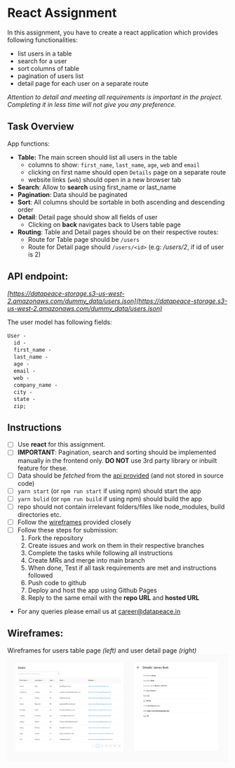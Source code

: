 # React Assignment

In this assignment, you have to create a react application which provides following functionalities:

- list users in a table
- search for a user
- sort columns of table
- pagination of users list
- detail page for each user on a separate route

_Attention to detail and meeting all requirements is important in the project. Completing it in less time will not give you any preference._

## **Task Overview**

App functions:

- **Table:** The main screen should list all users in the table
  - columns to show: `first_name`, `last_name`, `age`, `web` and `email`
  - clicking on first name should open `Details` page on a separate route
  - website links (`web`) should open in a new browser tab
- **Search**: Allow to **search** using first_name or last_name
- **Pagination**: Data should be paginated
- **Sort**: All columns should be sortable in both ascending and descending order
- **Detail**: Detail page should show all fields of user
  - Clicking on **back** navigates back to Users table page
- **Routing**: Table and Detail pages should be on their respective routes:
  - Route for Table page should be `/users`
  - Route for Detail page should `/users/<id>` (e.g: _/users/2_, if id of user is 2)

## API endpoint:

_[https://datapeace-storage.s3-us-west-2.amazonaws.com/dummy_data/users.json](https://datapeace-storage.s3-us-west-2.amazonaws.com/dummy_data/users.json)_

The user model has following fields:

```tsx
User -
  id -
  first_name -
  last_name -
  age -
  email -
  web -
  company_name -
  city -
  state -
  zip;
```

## **Instructions**

- [ ] Use **react** for this assignment.
- [ ] **IMPORTANT**: Pagination, search and sorting should be implemented manually in the frontend only. **DO NOT** use 3rd party library or inbuilt feature for these.
- [ ] Data should be _fetched_ from the [api provided](#api-endpoint) (and not stored in source code)
- [ ] `yarn start` (or `npm run start` if using npm) should start the app
- [ ] `yarn bulid` (or `npm run build` if using npm) should build the app
- [ ] repo should not contain irrelevant folders/files like node_modules, build directories etc.
- [ ] Follow the [wireframes](#wireframes) provided closely
- [ ] Follow these steps for submission:
  1. Fork the repository
  1. Create issues and work on them in their respective branches
  1. Complete the tasks while following all instructions
  1. Create MRs and merge into main branch
  1. When done, Test if all task requirements are met and instructions followed
  1. Push code to github
  1. Deploy and host the app using Github Pages
  1. Reply to the same email with the **repo URL** and **hosted URL**
- For any queries please email us at [career@datapeace.in](mailto:career@datapeace.in)

## Wireframes:

Wireframes for users table page _(left)_ and user detail page _(right)_
![Wireframes for screens](screens-wireframes.png)
